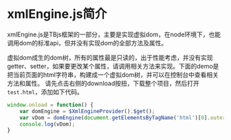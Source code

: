 xmlEngine.js简介
====================
xmlEngine.js是TBjs框架的一部分，主要是实现虚拟dom，在node环境下，也能调用dom的标准api，但并没有实现dom的全部方法及属性。

虚拟dom成生的dom树，所有的属性最是只读的，出于性能考虑，并没有实现getter、setter，如果要更改某个属性，请调用相关方法来实现。下面的demo是把当前页面的html字符串，构建成一个虚拟dom树，并可以在控制台中查看相关方法和属性。
请先点击右侧的download按扭，下载整个项目，然后打开`test.html`，添加如下代码。
```javascript
window.onload = function() {
    var domEngine = $XmlEngineProvider().$get();
    var vDom = domEngine(document.getElementsByTagName('html')[0].outerHTML);
    console.log(vDom);
}
```



